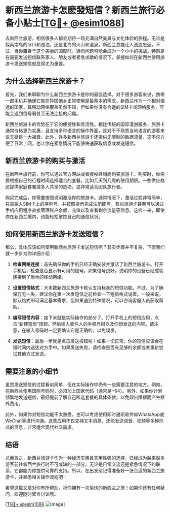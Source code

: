 # 新西兰旅游卡怎麽發短信？新西兰旅行必备小贴士[[TG💪+ @esim1088](https://t.me/s/esim1088)]

去新西兰旅游，相信很多人都会期待一场充满自然美景与文化体验的旅程。无论是探索南岛的冰川和湖泊，还是北岛的火山和温泉，新西兰总能让人流连忘返。不过，当你置身于这个美丽的国度时，通讯问题可能会成为一个小小的挑战。特别是在需要发送短信联系家人、朋友或者紧急求助的情况下，掌握如何在新西兰使用旅游卡发送短信就显得尤为重要。

## 为什么选择新西兰旅游卡？

首先，我们来聊聊为什么新西兰旅游卡是你的最佳选择。对于很多游客来说，携带一部手机并确保它能在异国他乡正常使用是最基本的需求。新西兰作为一个相对偏远的国家，其移动网络覆盖虽然不错，但如果你没有合适的SIM卡或网络服务，可能会遇到信号弱甚至无法连接的问题。

新西兰旅游卡的优势在于它的便捷性和灵活性。相比传统的国际漫游服务，旅游卡通常价格更为实惠，且支持多种语言的操作界面，这对于不熟悉当地语言的游客来说无疑是一大福音。此外，许多新西兰旅游卡还提供无限制的数据流量，这不仅方便了日常上网，也让你在紧急情况下能够快速获取信息或发送短信。

## 新西兰旅游卡的购买与激活

在新西兰旅行前，你可以通过官方网站或者授权经销商购买旅游卡。购买时，你需要根据自己的行程时间选择适合的套餐，比如几天到几周的使用期限。一些供应商还提供家庭套餐或多人共享的选项，这非常适合团队旅行者。

购买完成后，你需要按照说明激活你的旅游卡。通常情况下，激活过程非常简单，只需输入SIM卡上的序列号，并按照提示完成注册即可。有些旅游卡甚至可以通过手机应用程序直接管理账户余额、充值以及查看剩余流量等信息。这样一来，即使你在新西兰境内，也能轻松掌控自己的通信状况。

## 如何使用新西兰旅游卡发送短信？

那么，具体应该如何使用新西兰旅游卡发送短信呢？其实步骤并不复杂，下面我们就一步步为你详细介绍：

1. **检查网络连接**：首先确保你的手机已经正确安装并激活了新西兰旅游卡。打开手机后，检查是否显示有可用的信号。如果信号良好，说明你的设备已经成功连接到了当地的移动网络。

2. **设置短信格式**：大多数新西兰旅游卡默认支持标准的短信功能。不过，为了确保万无一失，建议你在第一次发短信之前检查一下短信格式设置。一般来说，默认格式即可满足基本需求，但如果遇到特殊情况，可以咨询客服人员获取帮助。

3. **编写短信内容**：接下来就是实际操作的部分了。打开手机上的短信应用，点击“新建短信”按钮。然后输入收件人的手机号码以及你想发送的内容。请注意，在输入号码时一定要确认它是正确的，以免误发。

4. **发送短信**：最后一步就是点击发送按钮啦！如果一切正常，你的短信应该会在短时间内送达对方手中。如果发送失败，请检查是否有足够的余额或者重新尝试其他方式发送。

## 需要注意的小细节

虽然发送短信的过程看似简单，但在实际操作中仍有一些需要注意的地方。例如，在新西兰使用国际号码时，必须加上国家代码（通常是+64）。另外，如果你计划频繁地发送短信，最好提前了解自己所选套餐的具体条款，以免超出限额而产生额外费用。

此外，如果你对短信功能不太熟悉，也可以考虑使用即时通讯软件如WhatsApp或WeChat等进行沟通。这些应用不仅支持文本消息，还能发送语音、视频等多种形式的信息，非常适合现代社交需求。

## 结语

总而言之，新西兰旅游卡作为一种经济实惠且实用性强的选择，已经成为越来越多游客前往新西兰旅行时不可或缺的一部分。无论是日常交流还是紧急情况下的联系，它都能为你提供可靠的支持。所以，在出发前记得准备好一张合适的新西兰旅游卡，并熟悉相关操作流程吧！

希望这篇文章对你有所帮助，祝你拥有一次愉快的新西兰之旅！如果你还有任何疑问，欢迎随时留言讨论哦。

[[TG💪+ @esim1088](https://t.me/s/esim1088) ![Image](https://i.postimg.cc/4NQfJmqS/Snipaste-2025-05-13-00-14-12.png)]